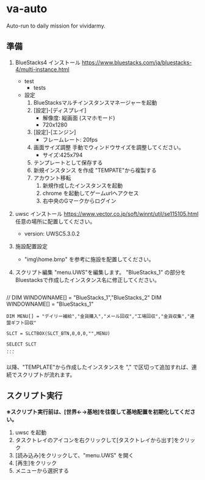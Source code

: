 # va-auto
Auto-run to daily mission for  vividarmy.

## 準備

1. BlueStacks4 インストール
https://www.bluestacks.com/ja/bluestacks-4/multi-instance.html
   * test
     * tests
   * 設定
     1. BlueStacksマルチインスタンスマネージャーを起動
     2. [設定]-[ディスプレイ]
        * 解像度: 縦画面 (スマホモード)
        * 720x1280
     3. [設定]-[エンジン]
        * フレームレート: 20fps
     4. 画面サイズ調整
        手動でウィンドウサイズを調整してください。
        * サイズ:425x794
     5. テンプレートとして保存する
     6. 新規インスタンス を作成
        "TEMPATE"から複製する
     7. アカウント移転
        1. 新規作成したインスタンスを起動 
        1. chrome を起動してゲームurlへアクセス
        1. 右中央のGマークからログイン

1. uwsc インストール
https://www.vector.co.jp/soft/winnt/util/se115105.html
任意の場所に配置してください。
   * version: UWSC5.3.0.2

1. 施設配置設定

   * "img\home.bmp" を参考に施設を配置してください。

1. スクリプト編集
"menu.UWS"を編集します。
"BlueStacks_1" の部分をBluestacksで作成したインスタンス名に修正してください。
    ```:menu.UWS
//    DIM WINDOWNAME[] = "BlueStacks_1","BlueStacks_2"
    DIM WINDOWNAME[] = "BlueStacks_1"

    DIM MENU[] = "デイリー補給","金貨購入","メール回収","工場回収","金貨収集","連盟ギフト回収"

    SLCT = SLCTBOX(SLCT_BTN,0,0,0,"",MENU)

    SELECT SLCT
    ...
    ```
以降、"TEMPLATE"から作成したインスタンスを "," で区切って追加すれば、連続でスクリプトが流れます。

## スクリプト実行

**※スクリプト実行前は、[世界←→基地]を往復して基地配置を初期化してください。**

   1. uwsc を起動
   2. タスクトレイのアイコンを右クリックして[タスクトレイから出す]をクリック
   3. [読み込み]をクリックして、"menu.UWS" を開く
   4. [再生]をクリック
   5. メニューから選択する

